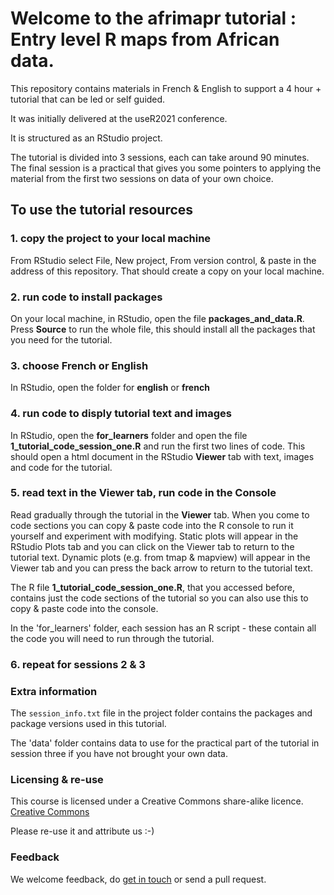 
# Welcome to the afrimapr tutorial : Entry level R maps from African data.


This repository contains materials in French & English to support a 4 hour + tutorial that can be led or self guided.

It was initially delivered at the useR2021 conference.

It is structured as an RStudio project.

The tutorial is divided into 3 sessions, each can take around 90 minutes. The final session is a practical that gives you some pointers to applying the material from the first two sessions on data of your own choice.


## To use the tutorial resources


### 1. copy the project to your local machine

From RStudio select File, New project, From version control, & paste in the address of this repository. That should create a copy on your local machine.


### 2. run code to install packages

On your local machine, in RStudio, open the file **packages_and_data.R**. Press **Source** to run the whole file, this should install all the packages that you need for the tutorial.


### 3. choose French or English

In RStudio, open the folder for **english** or **french**


### 4. run code to disply tutorial text and images

In RStudio, open the **for_learners** folder and open the file **1_tutorial_code_session_one.R** and run the first two lines of code. This should open a html document in the RStudio **Viewer** tab with text, images and code for the tutorial.


### 5. read text in the Viewer tab, run code in the Console

Read gradually through the tutorial in the **Viewer** tab. When you come to code sections you can copy & paste code into the R console to run it yourself and experiment with modifying. Static plots will appear in the RStudio Plots tab and you can click on the Viewer tab to return to the tutorial text. Dynamic plots (e.g. from tmap & mapview) will appear in the Viewer tab and you can press the back arrow to return to the tutorial text.

The R file **1_tutorial_code_session_one.R**, that you accessed before, contains just the code sections of the tutorial so you can also use this to copy & paste code into the console.

In the 'for_learners' folder, each session has an R script - these contain all the code you will need to run through the tutorial. 


### 6. repeat for sessions 2 & 3



### Extra information

The `session_info.txt` file in the project folder contains the packages and package versions used in this tutorial.

The 'data' folder contains data to use for the practical part of the tutorial in session three if you have not brought your own data.


### Licensing & re-use

This course is licensed under a Creative Commons share-alike licence. 
[Creative Commons](https://creativecommons.org/licenses/by-sa/4.0/)

Please re-use it and attribute us :-)


### Feedback

We welcome feedback, do [get in touch](https://afrimapr.github.io/afrimapr.website/get-involved/) or send a pull request.

